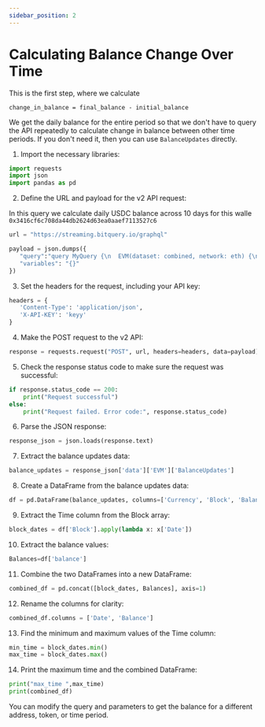 ```yaml
---
sidebar_position: 2
---
```


# Calculating Balance Change Over Time

This is the first step, where we calculate

```
change_in_balance = final_balance - initial_balance
```
We get the daily balance for the entire period so that we don't have to query the API repeatedly to calculate change in balance between other time periods. If you don't need it, then you can use `BalanceUpdates` directly.


1.  Import the necessary libraries:



```python
import requests
import json
import pandas as pd

```

2.  Define the URL and payload for the v2 API request:

In this query we calculate daily USDC balance across 10 days for this walle `0x3416cf6c708da44db2624d63ea0aaef7113527c6`

```python
url = "https://streaming.bitquery.io/graphql"

payload = json.dumps({
   "query":"query MyQuery {\n  EVM(dataset: combined, network: eth) {\n    BalanceUpdates(\n      where: {BalanceUpdate: {Address: {is: \"0x3416cf6c708da44db2624d63ea0aaef7113527c6\"}}, Currency: {SmartContract: {is: \"0xa0b86991c6218b36c1d19d4a2e9eb0ce3606eb48\"}}}\n      orderBy: {descending: Block_Date}\n      limit: {count: 10}\n    ) {\n      Currency {\n        Name\n      }\n      balance: sum(of: BalanceUpdate_Amount, selectWhere: {gt: \"0\"})\n      BalanceUpdate {\n        Address\n      }\n      Block {\n        Date\n      }\n    }\n  }\n}\n",
   "variables": "{}"
})

```

3.  Set the headers for the request, including your API key:



```python
headers = {
   'Content-Type': 'application/json',
   'X-API-KEY': 'keyy'
}

```

4.  Make the POST request to the v2 API:


```python
response = requests.request("POST", url, headers=headers, data=payload)

```

5.  Check the response status code to make sure the request was successful:



```python
if response.status_code == 200:
    print("Request successful")
else:
    print("Request failed. Error code:", response.status_code)

```

6.  Parse the JSON response:



```python
response_json = json.loads(response.text)

```

7.  Extract the balance updates data:



```python
balance_updates = response_json['data']['EVM']['BalanceUpdates']

```

8.  Create a DataFrame from the balance updates data:



```python
df = pd.DataFrame(balance_updates, columns=['Currency', 'Block', 'BalanceUpdate','balance'])

```

9.  Extract the Time column from the Block array:



```python
block_dates = df['Block'].apply(lambda x: x['Date'])

```

10.  Extract the balance values:



```python
Balances=df['balance']

```

11.  Combine the two DataFrames into a new DataFrame:



```python
combined_df = pd.concat([block_dates, Balances], axis=1)

```

12.  Rename the columns for clarity:



```python
combined_df.columns = ['Date', 'Balance']

```

13.  Find the minimum and maximum values of the Time column:



```python
min_time = block_dates.min()
max_time = block_dates.max()

```

14.  Print the maximum time and the combined DataFrame:



```python
print("max_time ",max_time)
print(combined_df)

```

 You can modify the query and parameters to get the balance for a different address, token, or time period.
